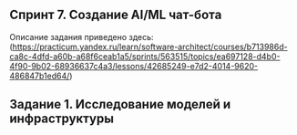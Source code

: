 ## Спринт 7. Создание AI/ML чат-бота
Описание задания приведено здесь: (https://practicum.yandex.ru/learn/software-architect/courses/b713986d-ca8c-4dfd-a60b-a68f6ceab1a5/sprints/563515/topics/ea697128-d4b0-4f90-9b02-68936637c4a3/lessons/42685249-e7d2-4014-9620-486847b1ed64/)

## Задание 1. Исследование моделей и инфраструктуры
